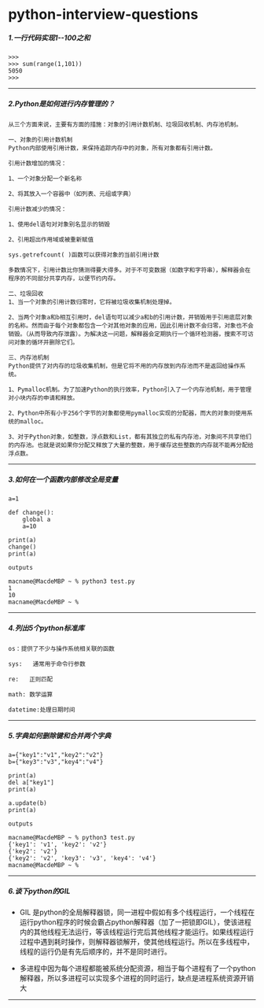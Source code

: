 # python-interview-questions
##### 1.一行代码实现1--100之和
```
>>> 
>>> sum(range(1,101))
5050
>>> 
```
---
##### 2.Python是如何进行内存管理的？
```
从三个方面来说，主要有方面的措施：对象的引用计数机制、垃圾回收机制、内存池机制。

一、对象的引用计数机制
Python内部使用引用计数，来保持追踪内存中的对象，所有对象都有引用计数。

引用计数增加的情况：

1、一个对象分配一个新名称

2、将其放入一个容器中（如列表、元组或字典）

引用计数减少的情况：

1、使用del语句对对象别名显示的销毁

2、引用超出作用域或被重新赋值

sys.getrefcount( )函数可以获得对象的当前引用计数

多数情况下，引用计数比你猜测得要大得多。对于不可变数据（如数字和字符串），解释器会在程序的不同部分共享内存，以便节约内存。

二、垃圾回收
1、当一个对象的引用计数归零时，它将被垃圾收集机制处理掉。

2、当两个对象a和b相互引用时，del语句可以减少a和b的引用计数，并销毁用于引用底层对象的名称。然而由于每个对象都包含一个对其他对象的应用，因此引用计数不会归零，对象也不会销毁。（从而导致内存泄露）。为解决这一问题，解释器会定期执行一个循环检测器，搜索不可访问对象的循环并删除它们。

三、内存池机制
Python提供了对内存的垃圾收集机制，但是它将不用的内存放到内存池而不是返回给操作系统。

1、Pymalloc机制。为了加速Python的执行效率，Python引入了一个内存池机制，用于管理对小块内存的申请和释放。

2、Python中所有小于256个字节的对象都使用pymalloc实现的分配器，而大的对象则使用系统的malloc。

3、对于Python对象，如整数，浮点数和List，都有其独立的私有内存池，对象间不共享他们的内存池。也就是说如果你分配又释放了大量的整数，用于缓存这些整数的内存就不能再分配给浮点数。
```
---
##### 3.如何在一个函数内部修改全局变量
```
a=1

def change():
    global a
    a=10

print(a)
change()
print(a)
```
    outputs
```
macname@MacdeMBP ~ % python3 test.py
1
10
macname@MacdeMBP ~ % 
```
---
##### 4.列出5个python标准库
```
os：提供了不少与操作系统相关联的函数

sys:   通常用于命令行参数

re:   正则匹配

math: 数学运算

datetime:处理日期时间
```
---
##### 5.字典如何删除键和合并两个字典
```
a={"key1":"v1","key2":"v2"}
b={"key3":"v3","key4":"v4"}

print(a)
del a["key1"]
print(a)

a.update(b)
print(a)
```
    outputs
```
macname@MacdeMBP ~ % python3 test.py
{'key1': 'v1', 'key2': 'v2'}
{'key2': 'v2'}
{'key2': 'v2', 'key3': 'v3', 'key4': 'v4'}
macname@MacdeMBP ~ % 
```
---
##### 6.谈下python的GIL

- GIL 是python的全局解释器锁，同一进程中假如有多个线程运行，一个线程在运行python程序的时候会霸占python解释器（加了一把锁即GIL），使该进程内的其他线程无法运行，等该线程运行完后其他线程才能运行。如果线程运行过程中遇到耗时操作，则解释器锁解开，使其他线程运行。所以在多线程中，线程的运行仍是有先后顺序的，并不是同时进行。

- 多进程中因为每个进程都能被系统分配资源，相当于每个进程有了一个python解释器，所以多进程可以实现多个进程的同时运行，缺点是进程系统资源开销大

---






